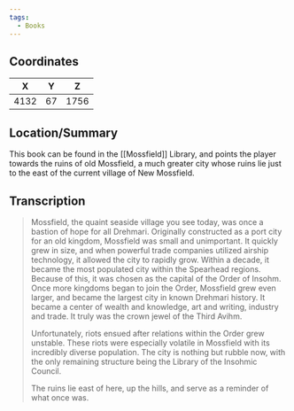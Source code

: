 ```yaml
---
tags:
  - Books
---
```

## Coordinates
| **X** | **Y** | **Z** |
| :---: | :---: | :---: |
| 4132  |  67   | 1756  |

## Location/Summary
This book can be found in the [[Mossfield]] Library, and points the player towards the ruins of old Mossfield, a much greater city whose ruins lie just to the east of the current village of New Mossfield.

## Transcription
> Mossfield, the quaint seaside village you see today, was once a bastion of hope for all Drehmari. Originally constructed as a port city for an old kingdom, Mossfield was small and unimportant. It quickly grew in size, and when powerful trade companies utilized airship technology, it allowed the city to rapidly grow. Within a decade, it became the most populated city within the Spearhead regions. Because of this, it was chosen as the capital of the Order of Insohm. Once more kingdoms began to join the Order, Mossfield grew even larger, and became the largest city in known Drehmari history. It became a center of wealth and knowledge, art and writing, industry and trade. It truly was the crown jewel of the Third Avihm.
>
> Unfortunately, riots ensued after relations within the Order grew unstable. These riots were especially volatile in Mossfield with its incredibly diverse population. The city is nothing but rubble now, with the only remaining structure being the Library of the Insohmic Council.
>
> The ruins lie east of here, up the hills, and serve as a reminder of what once was.
